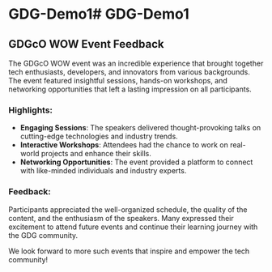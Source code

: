 # GDG-Demo1# GDG-Demo1

## GDGcO WOW Event Feedback

The GDGcO WOW event was an incredible experience that brought together tech enthusiasts, developers, and innovators from various backgrounds. The event featured insightful sessions, hands-on workshops, and networking opportunities that left a lasting impression on all participants.

### Highlights:
- **Engaging Sessions**: The speakers delivered thought-provoking talks on cutting-edge technologies and industry trends.
- **Interactive Workshops**: Attendees had the chance to work on real-world projects and enhance their skills.
- **Networking Opportunities**: The event provided a platform to connect with like-minded individuals and industry experts.

### Feedback:
Participants appreciated the well-organized schedule, the quality of the content, and the enthusiasm of the speakers. Many expressed their excitement to attend future events and continue their learning journey with the GDG community.

We look forward to more such events that inspire and empower the tech community!
